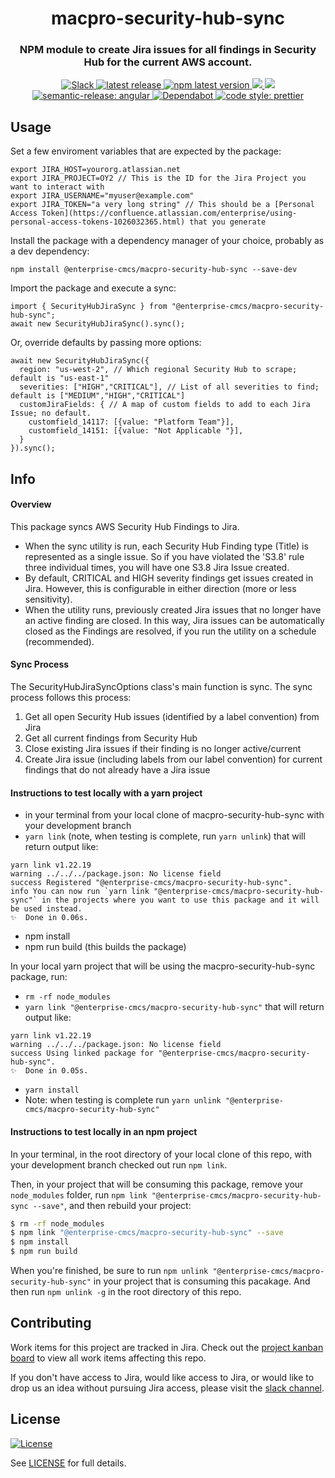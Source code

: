 <h1 align="center" style="border-bottom: none;">macpro-security-hub-sync</h1>
<h3 align="center">NPM module to create Jira issues for all findings in Security Hub for the current AWS account.</h3>
<p align="center">
  <a href="https://cmsgov.slack.com/archives/C04MBTV136X">
    <img alt="Slack" src="https://img.shields.io/badge/Slack-channel-purple.svg">
  </a>
  <a href="https://github.com/Enterprise-CMCS/macpro-security-hub-sync/releases/latest">
    <img alt="latest release" src="https://img.shields.io/github/release/Enterprise-CMCS/macpro-security-hub-sync.svg">
  </a>
  <a href="https://www.npmjs.com/package/@enterprise-cmcs/macpro-security-hub-sync">
    <img alt="npm latest version" src="https://img.shields.io/npm/v/@enterprise-cmcs/macpro-security-hub-sync/latest.svg">
  </a>
  <a href="https://codeclimate.com/github/Enterprise-CMCS/macpro-security-hub-sync/maintainability">
    <img src="https://api.codeclimate.com/v1/badges/c8dfe630c7857d3ce591/maintainability" />
  </a>
  <a href="https://codeclimate.com/github/Enterprise-CMCS/macpro-security-hub-sync/test_coverage">
    <img src="https://api.codeclimate.com/v1/badges/c8dfe630c7857d3ce591/test_coverage" />
  </a>
  <a href="https://github.com/semantic-release/semantic-release">
    <img alt="semantic-release: angular" src="https://img.shields.io/badge/semantic--release-angular-e10079?logo=semantic-release">
  </a>
  <a href="https://dependabot.com/">
    <img alt="Dependabot" src="https://badgen.net/badge/Dependabot/enabled/green?icon=dependabot">
  </a>
  <a href="https://github.com/prettier/prettier">
    <img alt="code style: prettier" src="https://img.shields.io/badge/code_style-prettier-ff69b4.svg?style=flat-square">
  </a>
</p>

## Usage

Set a few enviroment variables that are expected by the package:

```
export JIRA_HOST=yourorg.atlassian.net
export JIRA_PROJECT=OY2 // This is the ID for the Jira Project you want to interact with
export JIRA_USERNAME="myuser@example.com"
export JIRA_TOKEN="a very long string" // This should be a [Personal Access Token](https://confluence.atlassian.com/enterprise/using-personal-access-tokens-1026032365.html) that you generate
```

Install the package with a dependency manager of your choice, probably as a dev dependency:

```
npm install @enterprise-cmcs/macpro-security-hub-sync --save-dev
```

Import the package and execute a sync:

```
import { SecurityHubJiraSync } from "@enterprise-cmcs/macpro-security-hub-sync";
await new SecurityHubJiraSync().sync();
```

Or, override defaults by passing more options:

```
await new SecurityHubJiraSync({
  region: "us-west-2", // Which regional Security Hub to scrape; default is "us-east-1"
  severities: ["HIGH","CRITICAL"], // List of all severities to find; default is ["MEDIUM","HIGH","CRITICAL"]
  customJiraFields: { // A map of custom fields to add to each Jira Issue; no default.
    customfield_14117: [{value: "Platform Team"}],
    customfield_14151: [{value: "Not Applicable "}],
  }
}).sync();
```

## Info

#### Overview

This package syncs AWS Security Hub Findings to Jira.

- When the sync utility is run, each Security Hub Finding type (Title) is represented as a single issue. So if you have violated the 'S3.8' rule three individual times, you will have one S3.8 Jira Issue created.
- By default, CRITICAL and HIGH severity findings get issues created in Jira. However, this is configurable in either direction (more or less sensitivity).
- When the utility runs, previously created Jira issues that no longer have an active finding are closed. In this way, Jira issues can be automatically closed as the Findings are resolved, if you run the utility on a schedule (recommended).

#### Sync Process

The SecurityHubJiraSyncOptions class's main function is sync. The sync process follows this process:

1. Get all open Security Hub issues (identified by a label convention) from Jira
2. Get all current findings from Security Hub
3. Close existing Jira issues if their finding is no longer active/current
4. Create Jira issue (including labels from our label convention) for current findings that do not already have a Jira issue

#### Instructions to test locally with a yarn project

- in your terminal from your local clone of macpro-security-hub-sync with your development branch
- `yarn link` (note, when testing is complete, run `yarn unlink`)
  that will return output like:

```
yarn link v1.22.19
warning ../../../package.json: No license field
success Registered "@enterprise-cmcs/macpro-security-hub-sync".
info You can now run `yarn link "@enterprise-cmcs/macpro-security-hub-sync"` in the projects where you want to use this package and it will be used instead.
✨  Done in 0.06s.
```

- npm install
- npm run build (this builds the package)

In your local yarn project that will be using the macpro-security-hub-sync package, run:

- `rm -rf node_modules`
- `yarn link "@enterprise-cmcs/macpro-security-hub-sync"`
  that will return output like:

```
yarn link v1.22.19
warning ../../../package.json: No license field
success Using linked package for "@enterprise-cmcs/macpro-security-hub-sync".
✨  Done in 0.05s.
```

- `yarn install`
- Note: when testing is complete run `yarn unlink "@enterprise-cmcs/macpro-security-hub-sync"`

#### Instructions to test locally in an npm project
In your terminal, in the root directory of your local clone of this repo, with your development branch checked out run `npm link`.

Then, in your project that will be consuming this package, remove your `node_modules` folder, run `npm link "@enterprise-cmcs/macpro-security-hub-sync --save"`, and then rebuild your project:

```bash
$ rm -rf node_modules
$ npm link "@enterprise-cmcs/macpro-security-hub-sync" --save
$ npm install
$ npm run build
```

When you're finished, be sure to run `npm unlink "@enterprise-cmcs/macpro-security-hub-sync"` in your project that is consuming this pacakage. And then run `npm unlink -g` in the root directory of this repo.

## Contributing

Work items for this project are tracked in Jira. Check out the [project kanban board](https://qmacbis.atlassian.net/jira/software/c/projects/OY2/boards/251) to view all work items affecting this repo.

If you don't have access to Jira, would like access to Jira, or would like to drop us an idea without pursuing Jira access, please visit the [slack channel](https://cmsgov.slack.com/archives/C04MBTV136X).

## License

[![License](https://img.shields.io/badge/License-CC0--1.0--Universal-blue.svg)](https://creativecommons.org/publicdomain/zero/1.0/legalcode)

See [LICENSE](LICENSE) for full details.

